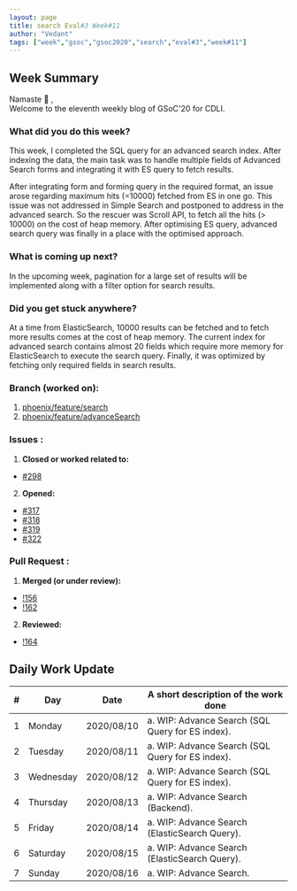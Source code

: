 ```yaml
---
layout: page
title: search Eval#3 Week#11
author: "Vedant"
tags: ["week","gsoc","gsoc2020","search","eval#3","week#11"]
---
```


## Week Summary

Namaste 🙏 ,   
Welcome to the eleventh weekly blog of GSoC'20 for CDLI. 

### What did you do this week?

This week, I completed the SQL query for an advanced search index. After indexing the data, the main task was to handle multiple fields of Advanced Search forms and integrating it with ES query to fetch results.

After integrating form and forming query in the required format, an issue arose regarding maximum hits (=10000) fetched from ES in one go. This issue was not addressed in Simple Search and postponed to address in the advanced search. So the rescuer was Scroll API, to fetch all the hits (> 10000) on the cost of heap memory. After optimising ES query, advanced search query was finally in a place with the optimised approach.


### What is coming up next?

In the upcoming week, pagination for a large set of results will be implemented along with a filter option for search results.

### Did you get stuck anywhere?

At a time from ElasticSearch, 10000 results can be fetched and to fetch more results comes at the cost of heap memory. The current index for advanced search contains almost 20 fields which require more memory for ElasticSearch to execute the search query. Finally, it was optimized by fetching only required fields in search results. 


### Branch (worked on): 
1. [phoenix/feature/search](https://gitlab.com/cdli/framework/-/tree/phoenix/feature/search)
2. [phoenix/feature/advanceSearch](https://gitlab.com/cdli/framework/-/tree/phoenix/feature/advanceSearch)

### Issues : 
1. **Closed or worked related to:**
  - [#298](https://gitlab.com/cdli/framework/-/issues/298)
2. **Opened:** 
  - [#317](https://gitlab.com/cdli/framework/-/issues/317)
  - [#318](https://gitlab.com/cdli/framework/-/issues/318)
  - [#319](https://gitlab.com/cdli/framework/-/issues/319)
  - [#322](https://gitlab.com/cdli/framework/-/issues/322)

### Pull Request : 
1. **Merged (or under review):**
  - [!156](https://gitlab.com/cdli/framework/-/merge_requests/156)
  - [!162](https://gitlab.com/cdli/framework/-/merge_requests/162)
2. **Reviewed:**
  - [!164](https://gitlab.com/cdli/framework/-/merge_requests/164)


## Daily Work Update

|\#|Day|Date|A short description of the work done|  
|---	|---	|---	|---	|  
|1   	| Monday 	|   2020/08/10	|  a. WIP: Advance Search (SQL Query for ES index).	|  
|2   	| Tuesday  	|   2020/08/11	|  a. WIP: Advance Search (SQL Query for ES index). 	|  
|3   	| Wednesday  	|  2020/08/12 	|  a. WIP: Advance Search (SQL Query for ES index). 	|  
|4   	| Thursday  	|   2020/08/13	|  a. WIP: Advance Search (Backend).	|  
|5   	| Friday  	|   2020/08/14	|  a. WIP: Advance Search (ElasticSearch Query).	|  
|6   	| Saturday  	|   2020/08/15	|  a. WIP: Advance Search (ElasticSearch Query). 	|  
|7   	| Sunday  	|   2020/08/16	|  a. WIP: Advance Search. 	|  
